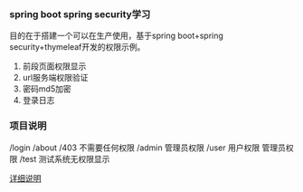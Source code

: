 ### spring boot spring security学习

目的在于搭建一个可以在生产使用，基于spring boot+spring security+thymeleaf开发的权限示例。

1. 前段页面权限显示
2. url服务端权限验证
3. 密码md5加密
4. 登录日志

### 项目说明

/login /about /403 不需要任何权限
/admin 管理员权限
/user 用户权限 管理员权限
/test 测试系统无权限显示

[详细说明](http://blog.csdn.net/hy245120020/article/details/78052526)